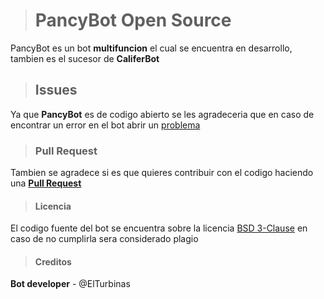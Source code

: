 > # PancyBot Open Source

 PancyBot es un bot **multifuncion** el cual se encuentra en desarrollo, tambien es el sucesor de **CaliferBot**

> ## Issues

 Ya que **PancyBot** es de codigo abierto se les agradeceria que en caso de encontrar un error en el bot abrir un [problema](https://github.com/PancyBot/PancyBot/issues)

> ### Pull Request

Tambien se agradece si es que quieres contribuir con el codigo haciendo una [**Pull Request**](a)

> #### Licencia

  El codigo fuente del bot se encuentra sobre la licencia [BSD 3-Clause](LICENSE) en caso de no cumplirla sera considerado plagio

> #### Creditos

**Bot developer** - @ElTurbinas